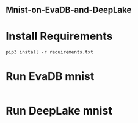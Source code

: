 ## Mnist-on-EvaDB-and-DeepLake

# Install Requirements
```
pip3 install -r requirements.txt
```
# Run EvaDB mnist
```
```

# Run DeepLake mnist
```
```
